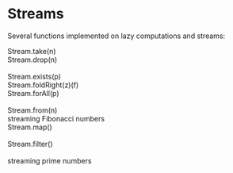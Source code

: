 # Streams

Several functions implemented on lazy computations and streams:

Stream.take(n) <br />
Stream.drop(n) <br />   
Stream.exists(p) <br />
Stream.foldRight(z)(f) <br />
Stream.forAll(p) <br />  
Stream.from(n) <br />
streaming Fibonacci numbers <br />
Stream.map() <br />     
Stream.filter() <br />  
streaming prime numbers <br />  
